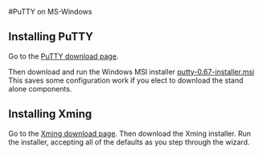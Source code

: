 #PuTTY on MS-Windows

## Installing PuTTY 

Go to the [PuTTY download page](http://www.chiark.greenend.org.uk/~sgtatham/putty/download.html).

Then download and run the Windows MSI installer [putty-0.67-installer.msi](https://the.earth.li/~sgtatham/putty/latest/x86/putty-0.67-installer.msi)
This saves some configuration work if you elect to download the stand alone components.

## Installing Xming

Go to the [Xming download page](https://sourceforge.net/projects/xming/). Then download the Xming installer. 
Run the installer, accepting all of the defaults as you step through the wizard.